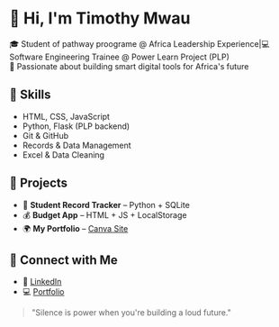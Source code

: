 # 👋 Hi, I'm Timothy Mwau

🎓 Student of pathway proograme @ Africa Leadership Experience|💻 Software Engineering Trainee @ Power Learn Project (PLP)  
🚀 Passionate about building smart digital tools for Africa's future

## 🔧 Skills
- HTML, CSS, JavaScript
- Python, Flask (PLP backend)
- Git & GitHub
- Records & Data Management
- Excel & Data Cleaning

## 📂 Projects
- 📘 **Student Record Tracker** – Python + SQLite  
- 💰 **Budget App** – HTML + JS + LocalStorage  
- 🌍 **My Portfolio** – [Canva Site](https://timothymulwamwau.my.canva.site)

## 🔗 Connect with Me
- 🔗 [LinkedIn](https://linkedin.com/in/YOUR-USERNAME)
- 💻 [Portfolio](https://timothymulwamwau.my.canva.site)
  

> "Silence is power when you're building a loud future."


